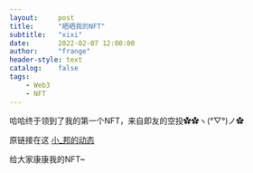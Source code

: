 ```yaml
---
layout:     post
title:      "晒晒我的NFT"
subtitle:   "xixi"
date:       2022-02-07 12:00:00
author:     "frange"
header-style: text
catalog:    false
tags:
    - Web3
    - NFT
---
```


哈哈终于领到了我的第一个NFT，来自即友的空投✿✿ヽ(°▽°)ノ✿

原链接在这 [小_邦的动态](https://web.okjike.com/originalPost/61f4130d17f76d00100244c6)

给大家康康我的NFT~

<nft-card contractAddress="0xd2bc5c3990c06ccd26f10a3e9d93b19450136c8d" tokenId="136"> </nft-card><script src = "https://unpkg.com/embeddable-nfts/dist/nft-card.min.js"></script>
